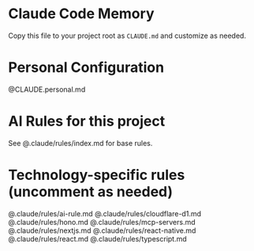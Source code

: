 # Claude Code Memory

Copy this file to your project root as `CLAUDE.md` and customize as needed.

# Personal Configuration
@CLAUDE.personal.md

# AI Rules for this project

See @.claude/rules/index.md for base rules.

# Technology-specific rules (uncomment as needed)
@.claude/rules/ai-rule.md
@.claude/rules/cloudflare-d1.md
@.claude/rules/hono.md
@.claude/rules/mcp-servers.md
@.claude/rules/nextjs.md
@.claude/rules/react-native.md
@.claude/rules/react.md
@.claude/rules/typescript.md
